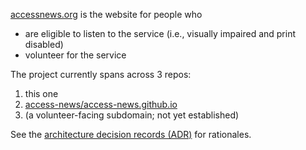 [accessnews.org](https://accessnews.org) is the website for people who
+ are eligible to listen to the service (i.e., visually impaired and print disabled)
+ volunteer for the service

The project currently spans across 3 repos:
1. this one
2. [access-news/access-news.github.io](https://github.com/access-news/access-news.github.io)
3. (a volunteer-facing subdomain; not yet established)

See the [architecture decision records (ADR)](./adr/) for rationales.
